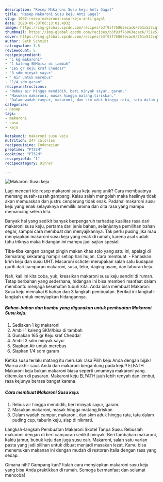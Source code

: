 ```yaml
---
description: "Resep Makaroni Susu keju Anti Gagal"
title: "Resep Makaroni Susu keju Anti Gagal"
slug: 1092-resep-makaroni-susu-keju-anti-gagal
date: 2020-08-30T06:18:01.493Z
image: https://img-global.cpcdn.com/recipes/b3f93f76063ecac6/751x532cq70/makaroni-susu-keju-foto-resep-utama.jpg
thumbnail: https://img-global.cpcdn.com/recipes/b3f93f76063ecac6/751x532cq70/makaroni-susu-keju-foto-resep-utama.jpg
cover: https://img-global.cpcdn.com/recipes/b3f93f76063ecac6/751x532cq70/makaroni-susu-keju-foto-resep-utama.jpg
author: Seth Schmidt
ratingvalue: 3.8
reviewcount: 5
recipeingredient:
- "1 kg makaroni"
- "1 kaleng SKMbisa di tambah"
- "165 gr Keju kraf Cheddar"
- "3 sdm minyak sayur"
- " Air untuk merebus"
- "1/4 sdm garam"
recipeinstructions:
- "Rebus air hingga mendidih, beri minyak sayur, garam."
- "Masukan makaroni, masak hingga matang,tiriskan."
- "Dalam wadah campur, makaroni, dan skm aduk hingga rata, tata dalam puding cup, taburin keju, siap di nikmati."
categories:
- Resep
tags:
- makaroni
- susu
- keju

katakunci: makaroni susu keju 
nutrition: 247 calories
recipecuisine: Indonesian
preptime: "PT32M"
cooktime: "PT32M"
recipeyield: "1"
recipecategory: Dinner

---
```



![Makaroni Susu keju](https://img-global.cpcdn.com/recipes/b3f93f76063ecac6/751x532cq70/makaroni-susu-keju-foto-resep-utama.jpg)

Lagi mencari ide resep makaroni susu keju yang unik? Cara membuatnya memang susah-susah gampang. Kalau salah mengolah maka hasilnya tidak akan memuaskan dan justru cenderung tidak enak. Padahal makaroni susu keju yang enak selayaknya memiliki aroma dan cita rasa yang mampu memancing selera kita.

Banyak hal yang sedikit banyak berpengaruh terhadap kualitas rasa dari makaroni susu keju, pertama dari jenis bahan, selanjutnya pemilihan bahan segar, sampai cara membuat dan menyajikannya. Tak perlu pusing jika mau menyiapkan makaroni susu keju yang enak di rumah, karena asal sudah tahu triknya maka hidangan ini mampu jadi sajian spesial.

Tiba-tiba kangen banget pingin makan khas solo yang satu ini, apalagi di Semarang sekarang hampir setiap hari hujan. Cara membuat: - Panaskan krim keju dan susu UHT. Macaroni schotel merupakan salah satu kudapan gurih dari campuran makaroni, susu, telur, daging ayam, dan taburan keju.


Nah, kali ini kita coba, yuk, kreasikan makaroni susu keju sendiri di rumah. Tetap berbahan yang sederhana, hidangan ini bisa memberi manfaat dalam membantu menjaga kesehatan tubuh kita. Anda bisa membuat Makaroni Susu keju memakai 6 bahan dan 3 langkah pembuatan. Berikut ini langkah-langkah untuk menyiapkan hidangannya.

<!--inarticleads1-->

##### Bahan-bahan dan bumbu yang digunakan untuk pembuatan Makaroni Susu keju:

1. Sediakan 1 kg makaroni
1. Ambil 1 kaleng SKM/bisa di tambah
1. Gunakan 165 gr Keju kraf Cheddar
1. Ambil 3 sdm minyak sayur
1. Siapkan  Air untuk merebus
1. Siapkan 1/4 sdm garam


Ketika susu terlalu matang itu merusak rasa Pilih keju Anda dengan bijak! Warna akhir saus Anda dan makaroni bergantung pada keju!! ELFATH Makaroni keju bukan makaroni biasa seperti umumnya makaroni yang ditemukan di pasaran. Makaroni keju ELFATH jauh lebih renyah dan lembut, rasa kejunya berasa banget karena. 

<!--inarticleads2-->

##### Cara membuat Makaroni Susu keju:

1. Rebus air hingga mendidih, beri minyak sayur, garam.
1. Masukan makaroni, masak hingga matang,tiriskan.
1. Dalam wadah campur, makaroni, dan skm aduk hingga rata, tata dalam puding cup, taburin keju, siap di nikmati.


Langkah-langkah Pembuatan Makaroni Skotel Tanpa Susu. Rebuslah makaroni dengan di beri campuran sedikit minyak. Beri tambahan makaroni, kaldu jamur, bubuk keju dan juga susu cair. Makaroni, salah satu varian pasta yang jadi pilihan untuk dibuat menjadi masakan lezat. Kamu bisa menemukan makanan ini dengan mudah di restoran Italia dengan rasa yang sedap. 

Gimana nih? Gampang kan? Itulah cara menyiapkan makaroni susu keju yang bisa Anda praktikkan di rumah. Semoga bermanfaat dan selamat mencoba!

